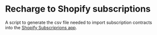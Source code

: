 # Recharge to Shopify subscriptions

A script to generate the csv file needed to import subscription contracts into the [Shopify Subscriprions app](https://apps.shopify.com/shopify-subscriptions).
